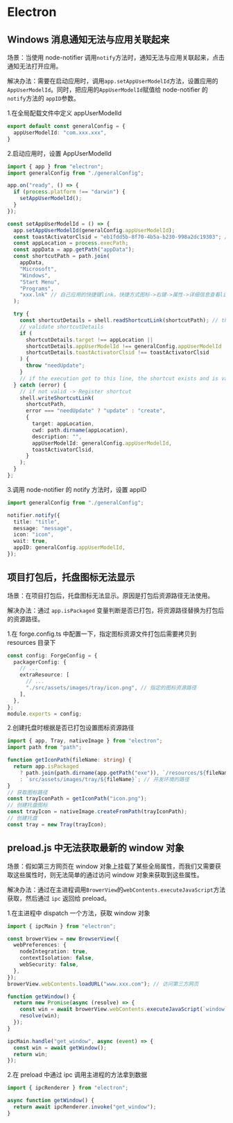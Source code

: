 # Electron

## Windows 消息通知无法与应用关联起来

场景：当使用 node-notifier 调用`notify`方法时，通知无法与应用关联起来，点击通知无法打开应用。

解决办法：需要在启动应用时，调用`app.setAppUserModelId`方法，设置应用的`AppUserModelId`。同时，把应用的`AppUserModelId`赋值给 node-notifier 的 `notify`方法的 `appID`参数。

1.在全局配载文件中定义 appUserModelId

```ts
export default const generalConfig = {
  appUserModelId: "com.xxx.xxx",
}
```

2.启动应用时，设置 AppUserModelId

```ts
import { app } from "electron";
import generalConfig from "./generalConfig";

app.on("ready", () => {
  if (process.platform !== "darwin") {
    setAppUserModelId();
  }
});

const setAppUserModelId = () => {
  app.setAppUserModelId(generalConfig.appUserModelId);
  const toastActivatorClsid = "eb1fdd5b-8f70-4b5a-b230-998a2dc19303"; // 这个为通知图标的clsid，固定值，不用改
  const appLocation = process.execPath;
  const appData = app.getPath("appData");
  const shortcutPath = path.join(
    appData,
    "Microsoft",
    "Windows",
    "Start Menu",
    "Programs",
    "xxx.lnk" // 自己应用的快捷键link，快捷方式图标->右键->属性->详细信息查看link名称
  );

  try {
    const shortcutDetails = shell.readShortcutLink(shortcutPath); // throws error if it doesn't exist yet
    // validate shortcutDetails
    if (
      shortcutDetails.target !== appLocation ||
      shortcutDetails.appUserModelId !== generalConfig.appUserModelId ||
      shortcutDetails.toastActivatorClsid !== toastActivatorClsid
    ) {
      throw "needUpdate";
    }
    // if the execution got to this line, the shortcut exists and is valid
  } catch (error) {
    // if not valid -> Register shortcut
    shell.writeShortcutLink(
      shortcutPath,
      error === "needUpdate" ? "update" : "create",
      {
        target: appLocation,
        cwd: path.dirname(appLocation),
        description: "",
        appUserModelId: generalConfig.appUserModelId,
        toastActivatorClsid,
      }
    );
  }
};
```

3.调用 node-notifier 的 notify 方法时，设置 appID

```ts
import generalConfig from "./generalConfig";

notifier.notify({
  title: "title",
  message: "message",
  icon: "icon",
  wait: true,
  appID: generalConfig.appUserModelId,
});
```

## 项目打包后，托盘图标无法显示

场景：在项目打包后，托盘图标无法显示。原因是打包后资源路径无法使用。

解决办法：通过 `app.isPackaged` 变量判断是否已打包，将资源路径替换为打包后的资源路径。

1.在 forge.config.ts 中配置一下，指定图标资源文件打包后需要拷贝到 resources 目录下

```ts
const config: ForgeConfig = {
  packagerConfig: {
    // ...
    extraResource: [
      // ...
      "./src/assets/images/tray/icon.png", // 指定的图标资源路径
    ],
  },
};
module.exports = config;
```

2.创建托盘时根据是否已打包设置图标资源路径

```ts
import { app, Tray, nativeImage } from "electron";
import path from "path";

function getIconPath(fileName: string) {
  return app.isPackaged
    ? path.join(path.dirname(app.getPath("exe")), `/resources/${fileName}`) // 打包后的路径
    : `src/assets/images/tray/${fileName}`; // 开发环境的路径
}
// 获取图标路径
const trayIconPath = getIconPath("icon.png");
// 创建托盘图标
const trayIcon = nativeImage.createFromPath(trayIconPath);
// 创建托盘
const tray = new Tray(trayIcon);
```

## preload.js 中无法获取最新的 window 对象

场景：假如第三方网页在 window 对象上挂载了某些全局属性，而我们又需要获取这些属性时，则无法简单的通过访问 window 对象来获取到这些属性。

解决办法：通过在主进程调用`BrowerView`的`webContents.executeJavaScript`方法获取，然后通过 `ipc` 返回给 preload。

1.在主进程中 dispatch 一个方法，获取 window 对象

```ts
import { ipcMain } from "electron";

const browerView = new BrowserView({
  webPreferences: {
    nodeIntegration: true,
    contextIsolation: false,
    webSecurity: false,
  },
});
browerView.webContents.loadURL("www.xxx.com"); // 访问第三方网页

function getWindow() {
  return new Promise(async (resolve) => {
    const win = await browerView.webContents.executeJavaScript(`window`); // 获取window对象
    resolve(win);
  });
}

ipcMain.handle("get_window", async (event) => {
  const win = await getWindow();
  return win;
});
```

2.在 preload 中通过 ipc 调用主进程的方法拿到数据

```ts
import { ipcRenderer } from "electron";

async function getWindow() {
  return await ipcRenderer.invoke("get_window");
}
```

